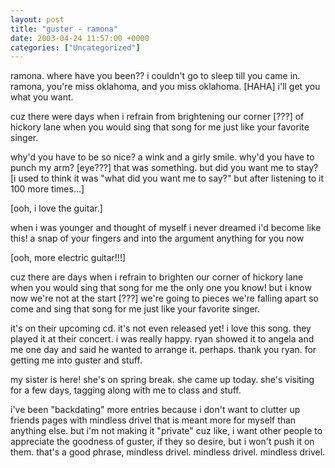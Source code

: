 ```yaml
---
layout: post
title: "guster - ramona"
date: 2003-04-24 11:57:00 +0000
categories: ["Uncategorized"]
---
```


ramona. 
where have you been??
i couldn't go to sleep till you came in.
ramona,
you're miss oklahoma,
and you miss oklahoma. [HAHA]
i'll get you what you want. 

cuz there were days
when i refrain
from brightening our corner [???]
of hickory lane
when you would sing that song for me
just like your favorite singer.

why'd you have to be so nice?
a wink and a girly smile.
why'd you have to punch my arm? [eye???]
that was something.
but did you want me to stay? [i used to think it was "what did you want me to say?" but after listening to it 100 more times...]

[ooh, i love the guitar.]

when i was younger and thought of myself
i never dreamed i'd become like this!
a snap of your fingers and into the argument
anything for you now

[ooh, more electric guitar!!!]

cuz there are days 
when i refrain 
to brighten our corner
of hickory lane
when you would sing that song for me
the only one you know!
but i know now
we're not at the start [???]
we're going to pieces
we're falling apart
so come and sing that song for me
just like
your favorite singer.

it's on their upcoming cd. it's not even released yet! i love this song. they played it at their concert. i was really happy. ryan showed it to angela and me one day and said he wanted to arrange it. perhaps. thank you ryan. for getting me into guster and stuff.

my sister is here! she's on spring break. she came up today. she's visiting for a few days, tagging along with me to class and stuff. 

i've been "backdating" more entries because i don't want to clutter up friends pages with mindless drivel that is meant more for myself than anything else. but i'm not making it "private" cuz like, i want other people to appreciate the goodness of guster, if they so desire, but i won't push it on them. that's a good phrase, mindless drivel. mindless drivel. mindless drivel.